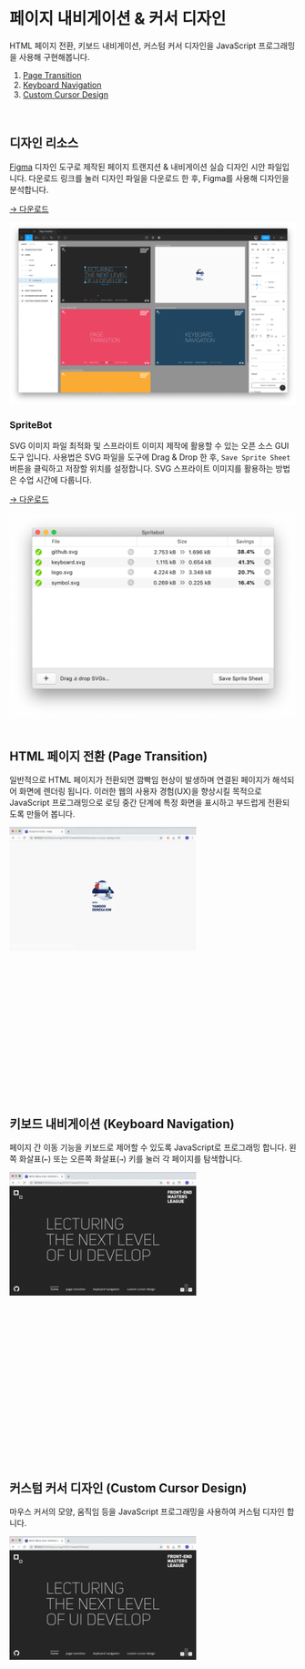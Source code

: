 # 페이지 내비게이션 & 커서 디자인

HTML 페이지 전환, 키보드 내비게이션, 커스텀 커서 디자인을 JavaScript 프로그래밍을 사용해 구현해봅니다.

1. [Page Transition](#html-페이지-전환-page-transition)
1. [Keyboard Navigation](#키보드-내비게이션-keyboard-navigation)
1. [Custom Cursor Design](#커스텀-커서-디자인-custom-cursor-design)

<br>

## 디자인 리소스

[Figma](https://figma.com/downloads) 디자인 도구로 제작된 페이지 트랜지션 & 내비게이션 실습 디자인 시안 파일입니다. 다운로드 링크를 눌러 디자인 파일을 다운로드 한 후, Figma를 사용해 디자인을 분석합니다.

[→ 다운로드](https://github.com/yamoo9/front-end-master/raw/master/assets/Page%20Transition.fig)

<img src="../../../../assets/Page-Transition.png" alt />

<!-- Figma .fig 파일 공유 -->

### SpriteBot

SVG 이미지 파일 최적화 및 스프라이트 이미지 제작에 활용할 수 있는 오픈 소스 GUI 도구 입니다. 사용법은 SVG 파일을 도구에 Drag & Drop 한 후, `Save Sprite Sheet` 버튼을 클릭하고 저장할 위치를 설정합니다. SVG 스프라이트 이미지를 활용하는 방법은 수업 시간에 다룹니다.

[→ 다운로드](https://github.com/thomasjbradley/spritebot/releases)

<img src="../../../../assets/spritebot.png" alt style="width: 550px" />

<br>
<br>

## HTML 페이지 전환 (Page Transition)

일반적으로 HTML 페이지가 전환되면 깜빡임 현상이 발생하며 연결된 페이지가 해석되어 화면에 렌더링 됩니다. 이러한 웹의 사용자 경험(UX)을 향상시킬 목적으로 JavaScript 프로그래밍으로 로딩 중간 단계에 특정 화면을 표시하고 부드럽게 전환되도록 만들어 봅니다.

<img src="../../../../assets/page-transition.gif" alt style="width: 65%; height: auto;">

<br>
<br>
<br>
<br>
<br>
<br>
<br>
<br>
<br>
<br>
<br>
<br>
<br>
<br>
<br>
<br>

## 키보드 내비게이션 (Keyboard Navigation)

페이지 간 이동 기능을 키보드로 제어할 수 있도록 JavaScript로 프로그래밍 합니다. 왼쪽 화살표(`←`) 또는 오른쪽 화살표(`→`) 키를 눌러 각 페이지를 탐색합니다.

<img src="../../../../assets/keyboard-navigation.gif" alt style="width: 65%; height: auto;">

<br>
<br>
<br>
<br>
<br>
<br>
<br>
<br>
<br>
<br>
<br>
<br>
<br>
<br>
<br>
<br>
<br>
<br>

## 커스텀 커서 디자인 (Custom Cursor Design)

마우스 커서의 모양, 움직임 등을 JavaScript 프로그래밍을 사용하여 커스텀 디자인 합니다.

<img src="../../../../assets/custom-cursor-design.gif" alt style="width: 65%; height: auto;">
